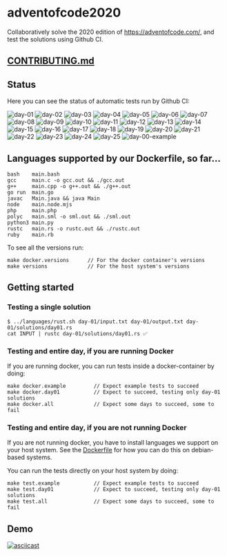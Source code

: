 # adventofcode2020
Collaboratively solve the 2020 edition of https://adventofcode.com/, and test the solutions using Github CI.

## [CONTRIBUTING.md](./CONTRIBUTING.md)

## Status
Here you can see the status of automatic tests run by Github CI:

![day-01](https://github.com/Arxcis/adventofcode2020/workflows/days/day-01/badge.svg)
![day-02](https://github.com/Arxcis/adventofcode2020/workflows/days/day-02/badge.svg)
![day-03](https://github.com/Arxcis/adventofcode2020/workflows/days/day-03/badge.svg)
![day-04](https://github.com/Arxcis/adventofcode2020/workflows/days/day-04/badge.svg)
![day-05](https://github.com/Arxcis/adventofcode2020/workflows/days/day-05/badge.svg)
![day-06](https://github.com/Arxcis/adventofcode2020/workflows/days/day-06/badge.svg)
![day-07](https://github.com/Arxcis/adventofcode2020/workflows/days/day-07/badge.svg)
![day-08](https://github.com/Arxcis/adventofcode2020/workflows/days/day-08/badge.svg)
![day-09](https://github.com/Arxcis/adventofcode2020/workflows/days/day-09/badge.svg)
![day-10](https://github.com/Arxcis/adventofcode2020/workflows/days/day-10/badge.svg)
![day-11](https://github.com/Arxcis/adventofcode2020/workflows/days/day-11/badge.svg)
![day-12](https://github.com/Arxcis/adventofcode2020/workflows/days/day-12/badge.svg)
![day-13](https://github.com/Arxcis/adventofcode2020/workflows/days/day-13/badge.svg)
![day-14](https://github.com/Arxcis/adventofcode2020/workflows/days/day-14/badge.svg)
![day-15](https://github.com/Arxcis/adventofcode2020/workflows/days/day-15/badge.svg)
![day-16](https://github.com/Arxcis/adventofcode2020/workflows/days/day-16/badge.svg)
![day-17](https://github.com/Arxcis/adventofcode2020/workflows/days/day-17/badge.svg)
![day-18](https://github.com/Arxcis/adventofcode2020/workflows/days/day-18/badge.svg)
![day-19](https://github.com/Arxcis/adventofcode2020/workflows/days/day-19/badge.svg)
![day-20](https://github.com/Arxcis/adventofcode2020/workflows/days/day-20/badge.svg)
![day-21](https://github.com/Arxcis/adventofcode2020/workflows/days/day-21/badge.svg)
![day-22](https://github.com/Arxcis/adventofcode2020/workflows/days/day-22/badge.svg)
![day-23](https://github.com/Arxcis/adventofcode2020/workflows/days/day-23/badge.svg)
![day-24](https://github.com/Arxcis/adventofcode2020/workflows/days/day-24/badge.svg)
![day-25](https://github.com/Arxcis/adventofcode2020/workflows/days/day-25/badge.svg)
![day-00-example](https://github.com/Arxcis/adventofcode2020/workflows/days/day-00-example/badge.svg)


## Languages supported by our Dockerfile, so far...

```
bash    main.bash
gcc     main.c -o gcc.out && ./gcc.out
g++     main.cpp -o g++.out && ./g++.out
go run  main.go
javac   Main.java && java Main
node    main.node.mjs
php     main.php
polyc   main.sml -o sml.out && ./sml.out
python3 main.py
rustc   main.rs -o rustc.out && ./rustc.out
ruby    main.rb
```

To see all the versions run:
```
make docker.versions      // For the docker container's versions
make versions             // For the host system's versions
```

## Getting started

### Testing a single solution

```
$ ../languages/rust.sh day-01/input.txt day-01/output.txt day-01/solutions/day01.rs
cat INPUT | rustc day-01/solutions/day01.rs ✅
```

### Testing and entire day, if you are running Docker

If you are running docker, you can run tests inside a docker-container by doing:
```
make docker.example         // Expect example tests to succeed
make docker.day01           // Expect to succeed, testing only day-01 solutions
make docker.all             // Expect some days to succeed, some to fail
```

### Testing and entire day, if you are not running Docker

If you are not running docker, you have to install languages we support on your host system. See the [Dockerfile](./Dockerfile) for how you can do this on debian-based systems.

You can run the tests directly on your host system by doing:
```
make test.example           // Expect example tests to succeed
make test.day01             // Expect to succeed, testing only day-01 solutions
make test.all               // Expect some days to succeed, some to fail
```

## Demo

[![asciicast](https://asciinema.org/a/VSLcKcmDKnMq2fGd5R9AcZi0X.svg)](https://asciinema.org/a/VSLcKcmDKnMq2fGd5R9AcZi0X)
